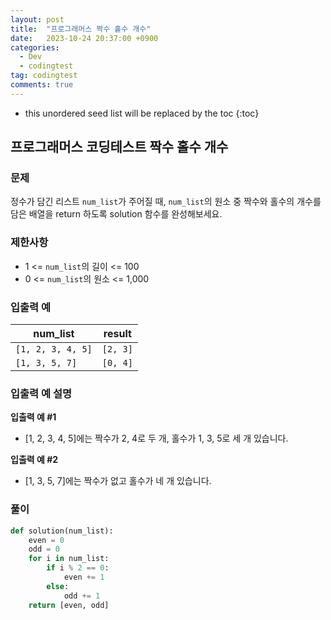 ```yaml
---
layout: post
title:  "프로그래머스 짝수 홀수 개수"
date:   2023-10-24 20:37:00 +0900
categories:
  - Dev
  - codingtest
tag: codingtest
comments: true
---
```


* this unordered seed list will be replaced by the toc
{:toc}

## 프로그래머스 코딩테스트 짝수 홀수 개수

### 문제

정수가 담긴 리스트 `num_list`가 주어질 때, `num_list`의 원소 중 짝수와 홀수의 개수를 담은 배열을 return 하도록 solution 함수를 완성해보세요.

### 제한사항

- 1 <= `num_list`의 길이 <= 100
- 0 <= `num_list`의 원소 <= 1,000

### 입출력 예

| num_list | result |
| --- | --- |
| `[1, 2, 3, 4, 5]` | `[2, 3]` |
| `[1, 3, 5, 7]` | `[0, 4]` |

### 입출력 예 설명

**입출력 예 #1**

- [1, 2, 3, 4, 5]에는 짝수가 2, 4로 두 개, 홀수가 1, 3, 5로 세 개 있습니다.

**입출력 예 #2**

- [1, 3, 5, 7]에는 짝수가 없고 홀수가 네 개 있습니다.

### 풀이

```py
def solution(num_list):
    even = 0
    odd = 0
    for i in num_list:
        if i % 2 == 0:
            even += 1
        else:
            odd += 1
    return [even, odd]
```